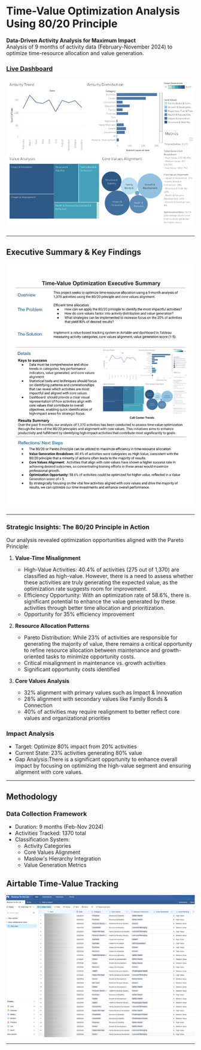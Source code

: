 # Time-Value Optimization Analysis Using 80/20 Principle

**Data-Driven Activity Analysis for Maximum Impact**  
Analysis of 9 months of activity data (February-November 2024) to optimize time-resource allocation and value generation.

### [Live Dashboard](https://public.tableau.com/app/profile/melissa.slawsky1925/viz/Time-ValueOptimizationDashboard/Dashboard)

![Dashboard Overview](time-value-optimization-dashboard.png)

---

## Executive Summary & Key Findings

![Executive Summary](time-value-executive-summary.png)

---

### Strategic Insights: The 80/20 Principle in Action

Our analysis revealed optimization opportunities aligned with the Pareto Principle:
1. **Value-Time Misalignment**
   - High-Value Activities: 40.4% of activities (275 out of 1,370) are classified as high-value. However, there is a need to assess whether these activities are truly generating the expected value, as the optimization rate suggests room for improvement.
   - Efficiency Opportunity: With an optimization rate of 58.6%, there is significant potential to enhance the value generated by these activities through better time allocation and prioritization.
   - Opportunity for 35% efficiency improvement

2. **Resource Allocation Patterns**
   - Pareto Distribution: While 23% of activities are responsible for generating the majority of value, there remains a critical opportunity to refine resource allocation between maintenance and growth-oriented tasks to minimize opportunity costs.
   - Critical misalignment in maintenance vs. growth activities
   - Significant opportunity costs identified

3. **Core Values Analysis**
   - 32% alignment with primary values such as Impact & Innovation
   - 28% alignment with secondary values like Family Bonds & Connection
   - 40% of activities may require realignment to better reflect core values and organizational priorities

### Impact Analysis
- Target: Optimize 80% impact from 20% activities
- Current State: 23% activities generating 80% value
- Gap Analysis:There is a significant opportunity to enhance overall impact by focusing on optimizing the high-value segment and ensuring alignment with core values.

---

## Methodology

### Data Collection Framework
- Duration: 9 months (Feb-Nov 2024)
- Activities Tracked: 1370 total
- Classification System:
  - Activity Categories
  - Core Values Alignment
  - Maslow's Hierarchy Integration
  - Value Generation Metrics
 
## Airtable Time-Value Tracking
 
  ![Airtable Time-Value Tracking](time-value-airtable.png)
 
---
